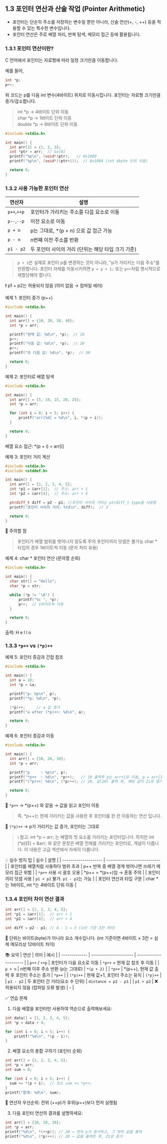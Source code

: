 ## 1.3 포인터 연산과 산술 작업 (Pointer Arithmetic)  
* 포인터는 단순히 주소를 저장하는 변수일 뿐만 아니라, 산술 연산(+, -, ++) 등을 적용할 수 있는 특수한 변수입니다.
* 포인터 연산은 주로 배열 처리, 반복 탐색, 메모리 접근 등에 활용됩니다.

### 1.3.1 포인터 연산이란?
C 언어에서 포인터는 자료형에 따라 일정 크기만큼 이동합니다.

예를 들어,
```c
int *p;
p++;
```  
위 코드는 p를 다음 int 변수(4바이트) 위치로 이동시킵니다. 
포인터는 자료형 크기만큼 증가/감소합니다.

> int *p → 4바이트 단위 이동  
> char *p → 1바이트 단위 이동  
> double *p → 8바이트 단위 이동  

```c
#include <stdio.h>

int main() {
  int arr[3] = {1, 2, 3};
  int *ptr = arr;  // &x[0]
  printf("%p\n", (void*)ptr);   // 0x1000
  printf("%p\n", (void*)(ptr+1));  // 0x1004 (int 4byte 단위 이동)

  return 0;
}
```

### 1.3.2 사용 가능한 포인터 연산
| 연산자    | 설명                             |
| --------- | -------------------------------- |
| `p++`,`++p` | 포인터가 가리키는 주소를 다음 요소로 이동|
| `p--`,`--p` | 이전 요소로 이동                       |
| `p + n`   | p는 그대로, *(p + n) 으로 값 접근 가능 |
| `p - n`   | n번째 이전 주소를 반환                 |
| `p1 - p2` | 두 포인터 사이의 거리 (단위는 해당 타입 크기 기준) |
> `p + 1`은 실제로 포인터 p를 변경하는 것이 아니라, "p가 가리키는 다음 주소"를 반환합니다.
> 포인터 자체를 이동시키려면 `p = p + 1;` 또는 `p++`처럼 명시적으로 재할당해야 합니다.

❗ p1 + p2는 허용되지 않음 (의미 없음 → 컴파일 에러)

예제 1: 포인터 증가 (p++)
```c
#include <stdio.h>

int main() {
  int arr[] = {10, 20, 30, 40};
  int *p = arr;

  printf("현재 값: %d\n", *p);  // 10
  p++;
  printf("다음 값: %d\n", *p);  // 20
  p++;
  printf("또 다음 값: %d\n", *p);  // 30

  return 0;
}
```

예제 2: 포인터로 배열 탐색
```c
#include <stdio.h>

int main() {
  int arr[] = {5, 10, 15, 20, 25};
  int *p = arr;

  for (int i = 0; i < 5; i++) {
      printf("arr[%d] = %d\n", i, *(p + i));
  }

  return 0;
}
```
배열 요소 접근: *(p + i) = arr[i]

예제 3: 포인터 거리 계산
```c
#include <stdio.h>
#include <stddef.h>

int main() {
  int arr[] = {1, 2, 3, 4, 5};
  int *p1 = &arr[1];  // 주소: arr + 1
  int *p2 = &arr[4];  // 주소: arr + 4

  ptrdiff_t diff = p2 - p1; //포인터 사이의 거리는 ptrdiff_t type을 사용함
  printf("포인터 사이의 거리: %td\n", diff);  // 3

  return 0;
}
```
📌 주의할 점
> 포인터가 배열 범위를 벗어나지 않도록 주의
> 포인터끼리 덧셈은 불가능
> char * 타입의 경우 1바이트씩 이동 (문자 처리 유용)

예제 4: char * 포인터 연산 (문자열 순회)
```c
#include <stdio.h>

int main() {
  char str[] = "Hello";
  char *p = str;

  while (*p != '\0') {
      printf("%c ", *p);
      p++;  // 1바이트씩 이동
  }

  return 0;
}
```

출력: H e l l o

### 1.3.3 `*p++` vs `(*p)++`
예제 5: 포인터 증감과 간접 참조
```c
#include <stdio.h>

int main() {
  int a = 10;
  int *p = &a;

  printf("p: %p\n", p);
  printf("*p: %d\n", *p);

  (*p)++;     // a 값 증가
  printf("a after (*p)++: %d\n", a);

  return 0;
}
```
예제 6: 포인터 증감과 이동
```c
#include <stdio.h>

int main() {
  int arr[] = {10, 20, 30};
  int *p = arr;

  printf("p     : %p\n", p);
  printf("*p++  : %d\n", *p++);   // 10 출력후 p는 arr+1로 이동, p = arr[1]
  printf("(*p)++: %d\n", (*p)++); // 20, 값(20) 출력 후, 해당 값이 21로 증가

  return 0;
}
```
📌 `*p++` → *(p++) 와 같음 → 값을 읽고 포인터 이동
> 즉. *p++는 현재 가리키는 값을 사용한 후 포인터를 한 칸 이동하는 연산 입니다.

📌 `(*p)++` → p가 가리키는 값 증가, 포인터는 그대로
> ℹ️ 참고: int *p = arr; 는 배열의 첫 요소를 가리키는 포인터입니다.
> 하지만 int (*p)[5] = &arr; 와 같은 문장은 배열 전체를 가리키는 포인터로, 개념이 다릅니다.
> 이 내용은 고급 섹션에서 자세히 다룹니다.

💡 실수 방지 팁
| 실수                   | 설명                          |
| -------------------- | --------------------------- |
| 포인터를 배열처럼 사용하다 범위 초과 | p++ 반복 중 배열 경계 벗어나면 쓰레기 메모리 접근 위험 |
| `*p++` 사용 시 괄호 오용  | *p++ = *(p++)임 → 혼동 주의     |
| 포인터끼리 덧셈 사용      | `p1 + p2` 불가. `p1 - p2`는 가능 |
| 포인터 연산과 타입 구분   |	char *는 1바이트, int *는 4바이트 단위 이동 |  

### 1.3.4 포인터 차이 연산 결과
```c
int arr[] = {1, 2, 3, 4, 5};
int *p1 = &arr[1];  // arr + 1
int *p2 = &arr[4];  // arr + 4

int diff = p2 - p1; // 4 - 1 = 3 (int 기준 3칸 차이)
```
📌 단위는 바이트(byte)가 아니라 요소 개수입니다. (int 기준이면 4바이트 × 3칸 = 실제 메모리상 12바이트 차이)

📚 요약
| 연산            | 의미                    | 예시                    |
| ------------- | --------------------- | --------------------- |
| `p++` / `++p` | 포인터가 다음 요소로 이동        | `*p++` = 현재 값 참조 후 이동 |
| `p + n`       | n번째 이후 주소 반환 (p는 그대로) | `*(p + 2)`            |
| `*p++`        | *(p++), 현재 값 출력 후 포인터 주소는 증가 | `*p++`                |
| `(*p)++`      | 현재 값+1, 포인터 주소는 유지      | `(*p)++`              |
| `p1 - p2`     | 두 포인터 간 거리(요소 수 단위)   | `distance = p2 - p1`         |
| `p1 + p2`     | ❌ 허용되지 않음 (컴파일 오류 발생) | -                     |

✅ 연습 문제

1. 다음 배열을 포인터만 사용하여 역순으로 출력해보세요:
```c
int data[] = {1, 2, 3, 4, 5};
int *p = data + 4;

for (int i = 0; i < 5; i++) {
    printf("%d\n", *(p - i));
}
```

2. 배열 요소의 총합 구하기 (포인터 순회)
```c
int arr[] = {1, 2, 3, 4, 5};
int *p = arr;
int sum = 0;

for (int i = 0; i < 5; i++) {
  sum += *(p + i);  // 또는 sum += *p++;
}
printf("합계: %d\n", sum);
```
📌 연산자 우선순위: 전위 (++p)가 후위(p++)보다 먼저 실행됨

3. 다음 포인터 연산의 결과를 설명하세요:
```c
int arr[] = {10, 20, 30};
int *p = arr;
printf("%d\n", *(++p)); // 20 → 먼저 p가 증가하고, 그 위치 값을 출력
printf("%d\n", (*p)++); // 20 → 값을 출력한 후, 21로 증가
```
